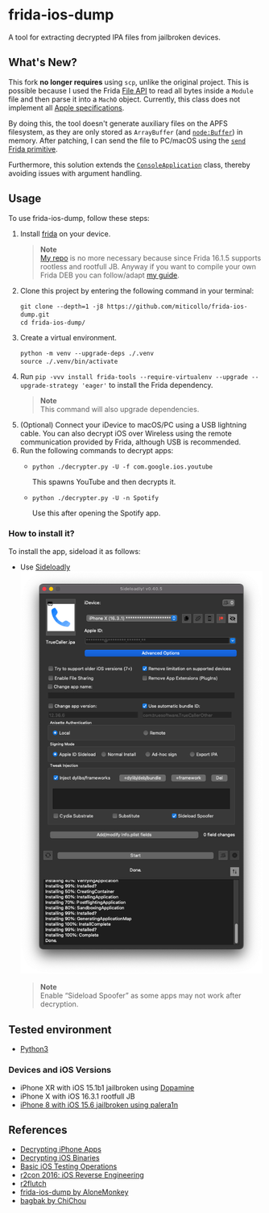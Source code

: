 # frida-ios-dump
A tool for extracting decrypted IPA files from jailbroken devices.

## What's New?
This fork **no longer requires** using `scp`, unlike the original project. 
This is possible because I used the Frida [File API](https://frida.re/news/2022/07/06/frida-15-1-28-released/#:~:text=File%20API) to read all bytes inside a `Module` file and then parse it into a `MachO` object. 
Currently, this class does not implement all [Apple specifications](https://github.com/apple-oss-distributions/xnu/blob/main/EXTERNAL_HEADERS/mach-o/loader.h).

By doing this, the tool doesn't generate auxiliary files on the APFS filesystem, as they are only stored as `ArrayBuffer` (and [`node:Buffer`](https://nodejs.org/api/buffer.html)) in memory. 
After patching, I can send the file to PC/macOS using the [`send` Frida primitive](https://frida.re/docs/messages/).

Furthermore, this solution extends the [`ConsoleApplication`](https://github.com/frida/frida-tools/blob/1ea077fdb49440e5807cf25fae41e389e3d2bd4a/frida_tools/application.py#L124-L134) class, thereby avoiding issues with argument handling.

## Usage

To use frida-ios-dump, follow these steps:

1. Install [frida](http://www.frida.re/) on your device.
   > **Note**<br/>
   > [My repo](https://miticollo.github.io/repos/) is no more necessary because since Frida 16.1.5 supports rootless and rootfull JB.
   > Anyway if you want to compile your own Frida DEB you can follow/adapt [my guide](https://gist.github.com/miticollo/6e65b59d83b17bacc00523a0f9d41c11).
2. <span id="clone"></span>
   Clone this project by entering the following command in your terminal:
   ```shell
   git clone --depth=1 -j8 https://github.com/miticollo/frida-ios-dump.git
   cd frida-ios-dump/
   ```
3. Create a virtual environment.
   ```shell
   python -m venv --upgrade-deps ./.venv
   source ./.venv/bin/activate
   ```
4. Run `pip -vvv install frida-tools --require-virtualenv --upgrade --upgrade-strategy 'eager'` to install the Frida dependency.
   > **Note**<br/>
   > This command will also upgrade dependencies.
5. (Optional) Connect your iDevice to macOS/PC using a USB lightning cable.
   You can also decrypt iOS over Wireless using the remote communication provided by Frida, although USB is recommended.
6. Run the following commands to decrypt apps:
   - ```shell
     python ./decrypter.py -U -f com.google.ios.youtube
     ```
     This spawns YouTube and then decrypts it.
   - ```shell
     python ./decrypter.py -U -n Spotify 
     ```
     Use this after opening the Spotify app.


### How to install it?

To install the app, sideload it as follows:
- Use [Sideloadly](https://sideloadly.io/)
  ![sideloadly.png](screenshots/sideloadly.png)
  > **Note**<br/>
  > Enable “Sideload Spoofer” as some apps may not work after decryption.

## Tested environment

- [Python3](https://github.com/pyenv/pyenv)

### Devices and iOS Versions

- iPhone XR with iOS 15.1b1 jailbroken using [Dopamine](https://github.com/opa334/Dopamine/releases/tag/1.1.5)
- iPhone X with iOS 16.3.1 rootfull JB
- [iPhone 8 with iOS 15.6 jailbroken using palera1n](https://twitter.com/mahochan1102/status/1749986132191002863?s=61&t=cJTiT29OrKBPSrNp_jldBw)

## References

- [Decrypting iPhone Apps](https://sensepost.com/blog/2011/decrypting-iphone-apps/)
- [Decrypting iOS Binaries](https://mandalorianblog.wordpress.com/2013/05/03/decrypting-ios-binaries/)
- [Basic iOS Testing Operations](https://github.com/carlospolop/hacktricks/blob/master/mobile-pentesting/ios-pentesting/basic-ios-testing-operations.md#decryption-manual)
- [r2con 2016: iOS Reverse Engineering](https://github.com/radareorg/r2con2016/blob/master/talks/04-r2clutch/r2con-r2clutch.pdf)
- [r2flutch](https://github.com/as0ler/r2flutch)
- [frida-ios-dump by AloneMonkey](https://github.com/AloneMonkey/frida-ios-dump)
- [bagbak by ChiChou](https://github.com/ChiChou/bagbak)
